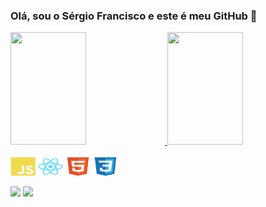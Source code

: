 ### Olá, sou o Sérgio Francisco e este é meu GitHub 👋
<div style="display: inline_block">
  <a href="https://github.com/SerjoFrancisco">
  <img width="49%" height="180em" src="https://github-readme-stats.vercel.app/api?username=SerjoFrancisco&show_icons=true&theme=dracula&include_all_commits=true&count_private=true"/>
  <img width="49%" height="180em" src="https://github-readme-stats.vercel.app/api/top-langs/?username=SerjoFrancisco&layout=compact&langs_count=7&theme=dracula"/>
</div>
  <div style="display: inline_block"><br>
    <a href = "https://developer.mozilla.org/en-US/docs/Web/JavaScript"><img align="center" alt="Js-Logo" height="30" width="40" src="https://raw.githubusercontent.com/devicons/devicon/master/icons/javascript/javascript-plain.svg" target="_blank"></a>
   <a href="https://pt-br.reactjs.org/">
    <img align="center" alt="React-Logo" height="30" width="40" src="https://raw.githubusercontent.com/devicons/devicon/master/icons/react/react-original.svg"></a>
   <a href = "https://developer.mozilla.org/en-US/docs/Web/HTML">
  <img align="center" alt="HTML-Logo" height="30" width="40" src="https://raw.githubusercontent.com/devicons/devicon/master/icons/html5/html5-original.svg"></a>
    <a href = "https://developer.mozilla.org/en-US/docs/Web/CSS">
  <img align="center" alt="CSS-Logo" height="30" width="40" src="https://raw.githubusercontent.com/devicons/devicon/master/icons/css3/css3-original.svg"></a>
  </div>
<div style="display: inline_block"><br>
  <a href = "mailto:spinheiro.lf@gmail.com"><img src="https://img.shields.io/badge/-Gmail-%23333?style=for-the-badge&logo=gmail&logoColor" target="_blank"></a>
  <a href="https://www.linkedin.com/in/sergio-francisco/" target="_blank"><img src="https://img.shields.io/badge/-LinkedIn-%230077B5?style=for-the-badge&logo=linkedin&logoColor=white" target="_blank"></a> 
  </div>


